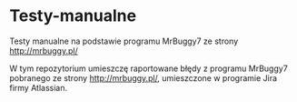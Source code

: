 # Testy-manualne
Testy manualne na podstawie programu MrBuggy7 ze strony http://mrbuggy.pl/

W tym repozytorium umieszczę raportowane błędy z programu MrBuggy7 pobranego ze strony http://mrbuggy.pl/, umieszczone w programie Jira firmy Atlassian.
